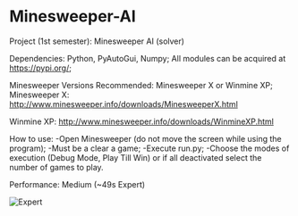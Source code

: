 # Minesweeper-AI
Project (1st semester): Minesweeper AI (solver)

Dependencies: Python, PyAutoGui, Numpy;
All modules can be acquired at https://pypi.org/;

Minesweeper Versions Recommended: Minesweeper X or Winmine XP;
  Minesweeper X: http://www.minesweeper.info/downloads/MinesweeperX.html

  Winmine XP: http://www.minesweeper.info/downloads/WinmineXP.html

How to use:
-Open Minesweeper (do not move the screen while using the program);
-Must be a clear a game;
-Execute run.py;
-Choose the modes of execution (Debug Mode, Play Till Win) or if all deactivated select the number of games to play.

Performance: Medium (~49s Expert)

![Expert](https://user-images.githubusercontent.com/44447503/51091585-4b6bf900-1784-11e9-878c-448df9294d64.png)
